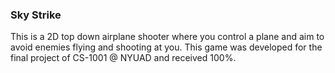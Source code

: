 ### Sky Strike

This is a 2D top down airplane shooter where you control a plane and aim to avoid enemies flying and shooting at you. This game was developed for the final project of CS-1001 @ NYUAD and received 100%.

